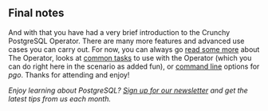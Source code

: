 ## Final notes

And with that you have had a very brief introduction to the Crunchy PostgreSQL Operator. There are many more features and advanced use cases you can carry out. For now, you can always go [read some more](https://access.crunchydata.com/documentation/postgres-operator/4.2.2/quickstart/) about The Operator, looks at [common tasks](https://access.crunchydata.com/documentation/postgres-operator/4.2.2/pgo-client/common-tasks/) to use with the Operator (which you can do right here in the scenario as added fun), or [command line](https://access.crunchydata.com/documentation/postgres-operator/4.2.2/pgo-client/reference/) options for _pgo_. Thanks for attending and enjoy!

_Enjoy learning about PostgreSQL? [Sign up for our newsletter](https://www.crunchydata.com/newsletter/) and get the latest tips from us each month._